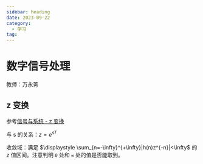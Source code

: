 ```yaml
---
sidebar: heading
date: 2023-09-22
category:
  - 学习
tag:
---
```


# 数字信号处理

教师：万永菁

## z 变换

参考[信号与系统 - z 变换](./signals_and_systems.md#z-transform)

与 s 的关系：$\displaystyle z=e^{sT}$

收敛域：满足 $\displaystyle \sum_{n=-\infty}^{+\infty}|h(n)z^{-n}|<\infty$ 的 z 值区间。注意判明 `0` 处和 `∞` 处的值是否能取到。
